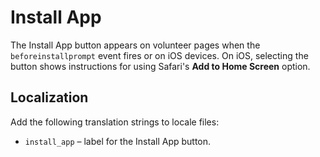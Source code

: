 # Install App

The Install App button appears on volunteer pages when the `beforeinstallprompt`
event fires or on iOS devices. On iOS, selecting the button shows instructions
for using Safari's **Add to Home Screen** option.

## Localization

Add the following translation strings to locale files:

- `install_app` – label for the Install App button.
